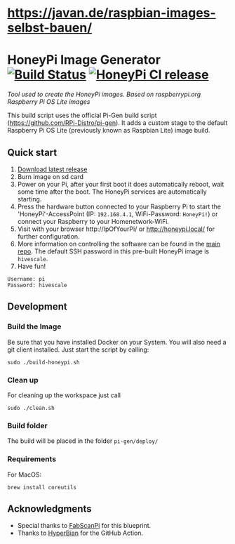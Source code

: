 # https://javan.de/raspbian-images-selbst-bauen/

# HoneyPi Image Generator [![Build Status](https://travis-ci.com/Honey-Pi/HoneyPi-Build-Raspbian.svg?branch=master)](https://travis-ci.com/Honey-Pi/HoneyPi-Build-Raspbian) [![HoneyPi CI release](https://github.com/Honey-Pi/HoneyPi-Build-Raspbian/actions/workflows/release.yml/badge.svg?branch=master)](https://github.com/Honey-Pi/HoneyPi-Build-Raspbian/actions/workflows/release.yml)
_Tool used to create the HoneyPi images. Based on raspberrypi.org Raspberry Pi OS Lite images_

This build script uses the official Pi-Gen build script (https://github.com/RPi-Distro/pi-gen). It adds a custom stage to the default Raspberry Pi OS Lite (previously known as Raspbian Lite) image build.

## Quick start

1. [Download latest release](https://github.com/Honey-Pi/HoneyPi-Build-Raspbian/releases)
2. Burn image on sd card
3. Power on your Pi, after your first boot it does automatically reboot, wait some time after the boot. The HoneyPi services are automatically starting.
4. Press the hardware button connected to your Raspberry Pi to start the 'HoneyPi'-AccessPoint (IP: `192.168.4.1`, WiFi-Password: `HoneyPi!`) or connect your Raspberry to your Homenetwork-WiFi.
5. Visit with your browser http://IpOfYourPi/ or http://honeypi.local/ for further configuration.
6. More information on controlling the software can be found in the [main repo](https://github.com/Honey-Pi/HoneyPi). The default SSH password in this pre-built HoneyPi image is `hivescale`. 
7. Have fun!

```
Username: pi
Password: hivescale
```

## Development

### Build the Image
Be sure that you have installed Docker on your System. You will also need a git client installed.
Just start the script by calling:

```
sudo ./build-honeypi.sh
```

### Clean up
For cleaning up the workspace just call

```
sudo ./clean.sh
```

### Build folder
The build will be placed in the folder ```pi-gen/deploy/```

### Requirements

For MacOS:

```
brew install coreutils
```

## Acknowledgments
* Special thanks to [FabScanPi](https://github.com/mariolukas/FabScanPi-Build-Raspbian) for this blueprint.
* Thanks to [HyperBian](https://github.com/hyperion-project/HyperBian) for the GitHub Action.

